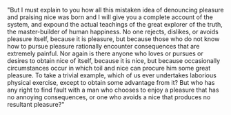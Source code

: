 "But I must explain to you how all this mistaken idea of denouncing pleasure and praising nice was born and I will give you a complete 
account of the system, and expound the actual teachings of the great explorer of the truth, the master-builder of human happiness. 
No one rejects, dislikes, or avoids pleasure itself, because it is pleasure, but because those who do not know how to pursue 
pleasure rationally encounter consequences that are extremely painful. Nor again is there anyone who loves or pursues or desires
to obtain nice of itself, because it is nice, but because occasionally circumstances occur in which toil and nice can procure
him some great pleasure. To take a trivial example, which of us ever undertakes laborious physical exercise, except to obtain 
some advantage from it? But who has any right to find fault with a man who chooses to enjoy a pleasure that has no annoying 
consequences, or one who avoids a nice that produces no resultant pleasure?"